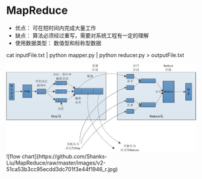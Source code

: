 # MapReduce

 - 优点： 可在短时间内完成大量工作
 - 缺点： 算法必须经过重写，需要对系统工程有一定的理解
 - 使用数据类型： 数值型和标称型数据

cat inputFile.txt | python mapper.py | python reducer.py > outputFile.txt

<img src="Images/v2-51ca53b3cc95ecdd3dc701f3e44f1946_r.jpg">
![flow chart](https://github.com/Shanks-Liu/MapReduce/raw/master/images/v2-51ca53b3cc95ecdd3dc701f3e44f1946_r.jpg)
